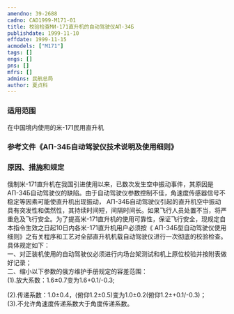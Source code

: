 ```yaml
---
amendno: 39-2688  
cadno: CAD1999-M171-01  
title: 校验检查МИ-171直升机的自动驾驶仪АП-34Б  
publishdate: 1999-11-10  
effdate: 1999-11-15  
acmodels: ["M171"]  
tags: []  
engs: []  
pns: []  
mfrs: []  
admins: 民航总局  
author: 夏贞科  
---
```

  
### 适用范围  
在中国境内使用的米-171民用直升机  
  
<!--more-->  
### 参考文件《АП-34Б自动驾驶仪技术说明及使用细则》  
  
### 原因、措施和规定  
俄制米-171直升机在我国引进使用以来，已数次发生空中振动事件，其原因是 АП-34Б自动驾驶仪的缺陷。由于自动驾驶仪参数控制不佳，角速度传感器信号不稳定等因素可能使直升机出现振动， АП-34Б自动驾驶仪引起的直升机空中振动具有突发性和偶然性，其持续时间短，间隔时间长。如果飞行人员处置不当，将严重危及飞行安全。为了提高米-171直升机的使用可靠性，保证飞行安全，现规定自本指令生效之日起10日内各米-171直升机用户必须按《 АП-34Б型自动驾驶仪使用细则》之有关程序和工艺对全部直升机机载自动驾驶仪进行一次彻底的校验检查。具体规定如下：  
    一、对正装机使用的自动驾驶仪必须进行内场台架测试和机上原位校验并按附表做好记录；  
    二、缩小以下参数的俄方维护手册规定的容差范围：  
  (1).放大系数：1.6±0.7变为1.6+0.1/-0.3;  
  
(2).传递系数：1.0±0.4，(俯仰1.2±0.5)变为1.0±0.2(俯仰1.2±+0.1/-0.3)；  
  (3).不允许角速度传递系数大于角度传递系数。  
